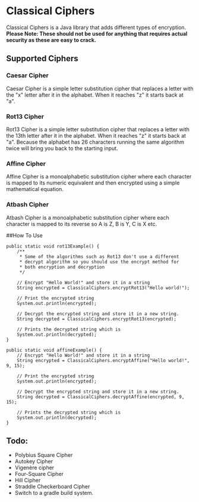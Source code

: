 # Classical Ciphers

Classical Ciphers is a Java library that adds different types of encryption. **Please Note:
These should not be used for anything that requires actual security as these are easy to
crack.**

## Supported Ciphers
### Caesar Cipher
Caesar Cipher is a simple letter substitution cipher that replaces a letter with the "x"
letter after it in the alphabet. When it reaches "z" it starts back at "a".

### Rot13 Cipher
Rot13 Cipher is a simple letter substitution cipher that replaces a letter with the
13th letter after it in the alphabet. When it reaches "z" it starts back at "a".
Because the alphabet has 26 characters running the same algorithm twice will bring
you back to the starting input.

### Affine Cipher
Affine Cipher is a monoalphabetic substitution cipher where each character
is mapped to its numeric equivalent and then encrypted using a simple mathematical equation.

### Atbash Cipher
Atbash Cipher is a monoalphabetic substitution cipher where each character is mapped to its
reverse so A is Z, B is Y, C is X etc.

##How To Use
```
public static void rot13Example() {
	/**
	 * Some of the algorithms such as Rot13 don't use a different
	 * decrypt algorithm so you should use the encrypt method for
	 * both encryption and decryption
	 */
	
	// Encrypt "Hello World!" and store it in a string
	String encrypted = ClassicalCiphers.encryptRot13("Hello world!");
	
	// Print the encrypted string
	System.out.println(encrypted);
	
	// Decrypt the encrypted string and store it in a new string.
	String decrypted = ClassicalCiphers.encryptRot13(encrypted);
	
	// Prints the decrypted string which is
	System.out.println(decrypted);
}
```

```
public static void affineExample() {
	// Encrypt "Hello World!" and store it in a string
	String encrypted = ClassicalCiphers.encryptAffine("Hello world!", 9, 15);
		
	// Print the encrypted string
	System.out.println(encrypted);
		
	// Decrypt the encrypted string and store it in a new string.
	String decrypted = ClassicalCiphers.decryptAffine(encrypted, 9, 15);
		
	// Prints the decrypted string which is
	System.out.println(decrypted);
}
```

## Todo:
+ Polybius Square Cipher
+ Autokey Cipher
+ Vigenère cipher
+ Four-Square Cipher
+ Hill Cipher
+ Straddle Checkerboard Cipher
+ Switch to a gradle build system.
